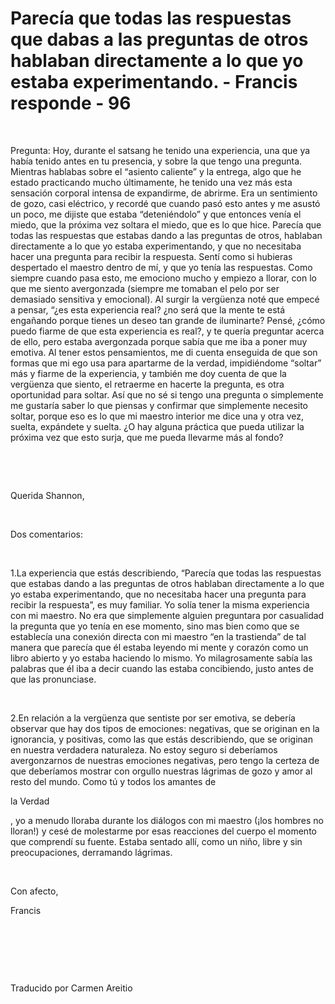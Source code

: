 # Parecía que todas las respuestas que dabas a las preguntas de otros hablaban directamente a lo que yo estaba experimentando. - Francis responde - 96



&nbsp;





Pregunta: Hoy, durante el satsang he tenido una experiencia, una que ya hab&iacute;a tenido antes en tu presencia, y sobre la que tengo una pregunta. Mientras hablabas sobre el &ldquo;asiento caliente&rdquo; y la entrega, algo que he estado practicando mucho &uacute;ltimamente, he tenido una vez m&aacute;s esta sensaci&oacute;n corporal intensa de expandirme, de abrirme. Era un sentimiento de gozo, casi el&eacute;ctrico, y record&eacute; que cuando pas&oacute; esto antes y me asust&oacute; un poco, me dijiste que estaba &ldquo;deteni&eacute;ndolo&rdquo; y que entonces ven&iacute;a el miedo, que la pr&oacute;xima vez soltara el miedo, que es lo que hice. Parec&iacute;a que todas las respuestas que estabas dando a las preguntas de otros, hablaban directamente a lo que yo estaba experimentando, y que no necesitaba hacer una pregunta para recibir la respuesta. Sent&iacute; como si hubieras despertado el maestro dentro de m&iacute;, y que yo ten&iacute;a las respuestas. Como siempre cuando pasa esto, me emociono mucho y empiezo a llorar, con lo que me siento avergonzada (siempre me tomaban el pelo por ser demasiado sensitiva y emocional). Al surgir la verg&uuml;enza not&eacute; que empec&eacute; a pensar, &ldquo;&iquest;es esta experiencia real? &iquest;no ser&aacute; que la mente te est&aacute; enga&ntilde;ando porque tienes un deseo tan grande de iluminarte? Pens&eacute;, &iquest;c&oacute;mo puedo fiarme de que esta experiencia es real?, y te quer&iacute;a preguntar acerca de ello, pero estaba avergonzada porque sab&iacute;a que me iba a poner muy emotiva. Al tener estos pensamientos, me di cuenta enseguida de que son formas que mi ego usa para apartarme de la verdad, impidi&eacute;ndome &ldquo;soltar&rdquo; m&aacute;s y fiarme de la experiencia, y tambi&eacute;n me doy cuenta de que la verg&uuml;enza que siento, el retraerme en hacerte la pregunta, es otra oportunidad para soltar. As&iacute; que no s&eacute; si tengo una pregunta o simplemente me gustar&iacute;a saber lo que piensas y confirmar que simplemente necesito soltar, porque eso es lo que mi maestro interior me dice una y otra vez, suelta, exp&aacute;ndete y suelta. &iquest;O hay alguna pr&aacute;ctica que pueda utilizar la pr&oacute;xima vez que esto surja, que me pueda llevarme m&aacute;s al fondo?






&nbsp;







&nbsp;






Querida Shannon,






&nbsp;






Dos comentarios:






&nbsp;






1.La experiencia que est&aacute;s describiendo, &ldquo;Parec&iacute;a que todas las respuestas que estabas dando a las preguntas de otros hablaban directamente a lo que yo estaba experimentando, que no necesitaba hacer una pregunta para recibir la respuesta&rdquo;, es muy familiar. Yo sol&iacute;a tener la misma experiencia con mi maestro. No era que simplemente alguien preguntara por casualidad la pregunta que yo ten&iacute;a en ese momento, sino mas bien como que se establec&iacute;a una conexi&oacute;n directa con mi maestro &ldquo;en la trastienda&rdquo; de tal manera que parec&iacute;a que &eacute;l estaba leyendo mi mente y coraz&oacute;n como un libro abierto y yo estaba haciendo lo mismo. Yo milagrosamente sab&iacute;a las palabras que &eacute;l iba a decir cuando las estaba concibiendo, justo antes de que las pronunciase.






&nbsp;






2.En relaci&oacute;n a la verg&uuml;enza que sentiste por ser emotiva, se deber&iacute;a observar que hay dos tipos de emociones: negativas, que se originan en la ignorancia, y positivas, como las que est&aacute;s describiendo, que se originan en nuestra verdadera naturaleza. No estoy seguro si deber&iacute;amos avergonzarnos de nuestras emociones negativas, pero tengo la certeza de que deber&iacute;amos mostrar con orgullo nuestras l&aacute;grimas de gozo y amor al resto del mundo. Como t&uacute; y todos los amantes de 





la Verdad





, yo a menudo lloraba durante los di&aacute;logos con mi maestro (&iexcl;los hombres no lloran!) y ces&eacute; de molestarme por esas reacciones del cuerpo el momento que comprend&iacute; su fuente. Estaba sentado all&iacute;, como un ni&ntilde;o, libre y sin preocupaciones, derramando l&aacute;grimas.






&nbsp;






Con afecto, 





Francis






&nbsp;







&nbsp;







&nbsp;






Traducido por Carmen Areitio






